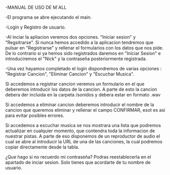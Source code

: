-MANUAL DE USO DE M´ALL

-El programa se abre ejecutando el main.

-Login y Registro de usuario.

-Al inciar la apliacion veremos dos opciones. "Iniciar sesion" y "Regsitrarse". Si nunca hemos accedido a la aplicacion tendremos que pulsar en "Registrarse" y rellenar el formularios con los datos que nos pide.
De lo contrario si ya hemos sido registrados daremos en "Iniciar Sesion" e introduciremos el "Nick" y la contraseña posteriormente registrada.

-Una vez hayamos completado el login dispondremos de varias opciones : "Registrar Cancion", "Eliminar Cancion" y "Escuchar Musica".

Si accedemos a registrar cancion veremos un formulario en el que deberemos introducir los datos de la cancion. A parte de esto la cancion debera der incluida en la carpeta /sonidos y debera estar en formato .wav

Si accedemos a eliminar cancion deberemos introducir el nombre de la cancion que queremos eliminar y rellenar el campo CONFIRMAR, esot es asi para evitar posibles errores.

Si accedemos a escuchar musica se nos mostrara una lista que podremos actualizar en cualquier momento, que contendra toda la informacion de nuestrar pistas. A parte de eso disponemos de un reproductor de audio el 
cual se abre al introducir la URL de una de las canciones, la cual podremos copiar directamente desde la tabla.

¿Que hago si no recuerdo mi contraseña?
Podras reestablecerla en el apartado de inciar sesion. Solo tienes que acordarte de tu nombre de usuario.